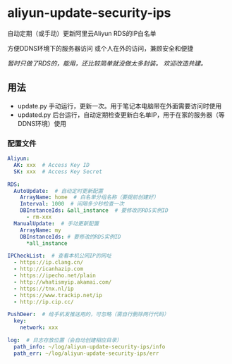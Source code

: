 # aliyun-update-security-ips
自动定期（或手动）更新阿里云Aliyun RDS的IP白名单

方便DDNS环境下的服务器访问 或个人在外的访问，兼顾安全和便捷

_暂时只做了RDS的，能用，还比较简单就没做太多封装。
欢迎改造共建。_


## 用法
* update.py 手动运行，更新一次。用于笔记本电脑带在外面需要访问时使用
* updated.py 后台运行，自动定期检查更新白名单IP，用于在家的服务器（等DDNS环境）使用

### 配置文件

```yaml
Aliyun:
  AK: xxx  # Access Key ID
  SK: xxx  # Access Key Secret

RDS:
  AutoUpdate:  # 自动定时更新配置
    ArrayName: home  # 白名单分组名称（要提前创建好）
    Interval: 1000  # 间隔多少秒检查一次
    DBInstanceIds: &all_instance  # 要修改的RDS实例ID
      - rm-xxx
  ManualUpdate:  # 手动更新配置
    ArrayName: my
    DBInstanceIds: # 要修改的RDS实例ID
      *all_instance

IPCheckList:  # 查看本机公网IP的网址
  - https://ip.clang.cn/
  - http://icanhazip.com
  - https://ipecho.net/plain
  - http://whatismyip.akamai.com/
  - https://tnx.nl/ip
  - https://www.trackip.net/ip
  - http://ip.cip.cc/

PushDeer:  # 给手机发推送用的，可忽略（需自行删除两行代码）
  key:
    network: xxx

log:  # 日志存放位置（会自动创建相应目录）
  path_info: ~/log/aliyun-update-security-ips/info
  path_err: ~/log/aliyun-update-security-ips/err
```

